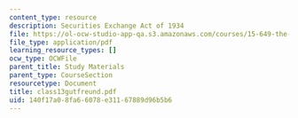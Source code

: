 ```yaml
---
content_type: resource
description: Securities Exchange Act of 1934
file: https://ol-ocw-studio-app-qa.s3.amazonaws.com/courses/15-649-the-law-of-mergers-and-acquisitions-spring-2003/140f17a08fa66078e31167889d96b5b6_class13gutfreund.pdf
file_type: application/pdf
learning_resource_types: []
ocw_type: OCWFile
parent_title: Study Materials
parent_type: CourseSection
resourcetype: Document
title: class13gutfreund.pdf
uid: 140f17a0-8fa6-6078-e311-67889d96b5b6
---
```

